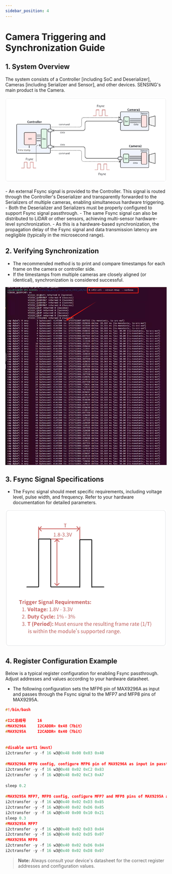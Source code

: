 ```yaml
---
sidebar_position: 4
---
```


# Camera Triggering and Synchronization Guide

## 1. System Overview
The system consists of a Controller [including SoC and Deserializer], Cameras [including Serializer and Sensor], and other devices. SENSING's main product is the Camera.


<div style={{textAlign: 'center'}}>
    <img src="https://raw.githubusercontent.com/1214658495/myWikiFiles/main/Camera/Camera_Fsync.png" alt="Camera_Fsync" style={{width: 760, height:'auto'}} />
</div>

<br />
- An external Fsync signal is provided to the Controller. This signal is routed through the Controller's Deserializer and transparently forwarded to the Serializers of multiple cameras, enabling simultaneous hardware triggering. 
- Both the Deserializer and Serializers must be properly configured to support Fsync signal passthrough.
- The same Fsync signal can also be distributed to LiDAR or other sensors, achieving multi-sensor hardware-level synchronization.
- As this is a hardware-based synchronization, the propagation delay of the Fsync signal and data transmission latency are negligible (typically in the microsecond range).


## 2. Verifying Synchronization
- The recommended method is to print and compare timestamps for each frame on the camera or controller side.
- If the timestamps from multiple cameras are closely aligned (or identical), synchronization is considered successful.

<div style={{textAlign: 'center'}}>
    <img src="https://raw.githubusercontent.com/1214658495/myWikiFiles/main/Camera/TimeStemp.png" alt="Camera_Fsync" style={{width: 460, height:'auto'}} />
</div>

## 3. Fsync Signal Specifications
- The Fsync signal should meet specific requirements, including voltage level, pulse width, and frequency. Refer to your hardware documentation for detailed parameters.

<div style={{textAlign: 'center'}}>
    <img src="https://raw.githubusercontent.com/1214658495/myWikiFiles/main/Camera/TriggerFsync.png" alt="Camera_Fsync" style={{width: 460, height:'auto'}} />
</div>

## 4. Register Configuration Example
Below is a typical register configuration for enabling Fsync passthrough. Adjust addresses and values according to your hardware datasheet.  
- The following configuration sets the MFP6 pin of MAX9296A as input and passes through the Fsync signal to the MFP7 and MFP8 pins of MAX9295A.
```c
#!/bin/bash

#I2C总线号     16
#MAX9296A     I2CADDR= 0x48（7bit）     
#MAX9295A     I2CADDR= 0x40（7bit）


#disable uart1（must）
i2ctransfer -y -f 16 w3@0x48 0x00 0x03 0x40

#MAX9296A MFP6 config, configure MFP6 pin of MAX9296A as input in passthrough mode
i2ctransfer -y -f 16 w3@0x48 0x02 0xC2 0x83
i2ctransfer -y -f 16 w3@0x48 0x02 0xC3 0xA7

sleep 0.2

#MAX9295A MFP7, MFP8 config, configure MFP7 and MFP8 pins of MAX9295A as output in passthrough mode
i2ctransfer -y -f 16 w3@0x40 0x02 0xD3 0x85
i2ctransfer -y -f 16 w3@0x40 0x02 0xD6 0x85
i2ctransfer -y -f 16 w3@0x40 0x00 0x10 0x21
sleep 0.3
#MAX9295A MFP7
i2ctransfer -y -f 16 w3@0x40 0x02 0xD3 0x84
i2ctransfer -y -f 16 w3@0x40 0x02 0xD5 0x07
#MAX9295A MFP8
i2ctransfer -y -f 16 w3@0x40 0x02 0xD6 0x84
i2ctransfer -y -f 16 w3@0x40 0x02 0xD8 0x07
```

> **Note:** Always consult your device's datasheet for the correct register addresses and configuration values.

